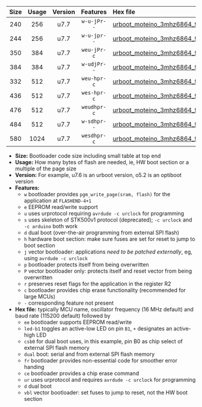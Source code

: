 |Size|Usage|Version|Features|Hex file|
|:-:|:-:|:-:|:-:|:--|
|240|256|u7.7|`w-u-jPr--`|[urboot_moteino_3mhz6864_9600bps_led+b1_ur_vbl.hex](https://raw.githubusercontent.com/stefanrueger/urboot.hex/main/boards/moteino/fcpu_3mhz6864/9600_bps/urboot_moteino_3mhz6864_9600bps_led+b1_ur_vbl.hex)|
|244|256|u7.7|`w-u-jpr--`|[urboot_moteino_3mhz6864_9600bps_led+b1_fr_ur_vbl.hex](https://raw.githubusercontent.com/stefanrueger/urboot.hex/main/boards/moteino/fcpu_3mhz6864/9600_bps/urboot_moteino_3mhz6864_9600bps_led+b1_fr_ur_vbl.hex)|
|350|384|u7.7|`weu-jPr-c`|[urboot_moteino_3mhz6864_9600bps_ee_led+b1_fr_ce_ur_vbl.hex](https://raw.githubusercontent.com/stefanrueger/urboot.hex/main/boards/moteino/fcpu_3mhz6864/9600_bps/urboot_moteino_3mhz6864_9600bps_ee_led+b1_fr_ce_ur_vbl.hex)|
|384|384|u7.7|`w-udjPr--`|[urboot_moteino_3mhz6864_9600bps_led+b1_csb0_dual_ur_vbl.hex](https://raw.githubusercontent.com/stefanrueger/urboot.hex/main/boards/moteino/fcpu_3mhz6864/9600_bps/urboot_moteino_3mhz6864_9600bps_led+b1_csb0_dual_ur_vbl.hex)|
|332|512|u7.7|`weu-hpr-c`|[urboot_moteino_3mhz6864_9600bps_ee_led+b1_fr_ce_ur.hex](https://raw.githubusercontent.com/stefanrueger/urboot.hex/main/boards/moteino/fcpu_3mhz6864/9600_bps/urboot_moteino_3mhz6864_9600bps_ee_led+b1_fr_ce_ur.hex)|
|436|512|u7.7|`wes-hpr-c`|[urboot_moteino_3mhz6864_9600bps_ee_led+b1_fr_ce.hex](https://raw.githubusercontent.com/stefanrueger/urboot.hex/main/boards/moteino/fcpu_3mhz6864/9600_bps/urboot_moteino_3mhz6864_9600bps_ee_led+b1_fr_ce.hex)|
|476|512|u7.7|`weudhpr-c`|[urboot_moteino_3mhz6864_9600bps_ee_led+b1_csb0_dual_fr_ce_ur.hex](https://raw.githubusercontent.com/stefanrueger/urboot.hex/main/boards/moteino/fcpu_3mhz6864/9600_bps/urboot_moteino_3mhz6864_9600bps_ee_led+b1_csb0_dual_fr_ce_ur.hex)|
|484|512|u7.7|`w-sdhpr--`|[urboot_moteino_3mhz6864_9600bps_led+b1_csb0_dual_fr.hex](https://raw.githubusercontent.com/stefanrueger/urboot.hex/main/boards/moteino/fcpu_3mhz6864/9600_bps/urboot_moteino_3mhz6864_9600bps_led+b1_csb0_dual_fr.hex)|
|580|1024|u7.7|`wesdhpr-c`|[urboot_moteino_3mhz6864_9600bps_ee_led+b1_csb0_dual_fr_ce.hex](https://raw.githubusercontent.com/stefanrueger/urboot.hex/main/boards/moteino/fcpu_3mhz6864/9600_bps/urboot_moteino_3mhz6864_9600bps_ee_led+b1_csb0_dual_fr_ce.hex)|

- **Size:** Bootloader code size including small table at top end
- **Usage:** How many bytes of flash are needed, ie, HW boot section or a multiple of the page size
- **Version:** For example, u7.6 is an urboot version, o5.2 is an optiboot version
- **Features:**
  + `w` bootloader provides `pgm_write_page(sram, flash)` for the application at `FLASHEND-4+1`
  + `e` EEPROM read/write support
  + `u` uses urprotocol requiring `avrdude -c urclock` for programming
  + `s` uses skeleton of STK500v1 protocol (deprecated); `-c urclock` and `-c arduino` both work
  + `d` dual boot (over-the-air programming from external SPI flash)
  + `h` hardware boot section: make sure fuses are set for reset to jump to boot section
  + `j` vector bootloader: applications *need to be patched externally*, eg, using `avrdude -c urclock`
  + `p` bootloader protects itself from being overwritten
  + `P` vector bootloader only: protects itself and reset vector from being overwritten
  + `r` preserves reset flags for the application in the register R2
  + `c` bootloader provides chip erase functionality (recommended for large MCUs)
  + `-` corresponding feature not present
- **Hex file:** typically MCU name, oscillator frequency (16 MHz default) and baud rate (115200 default) followed by
  + `ee` bootloader supports EEPROM read/write
  + `led-b1` toggles an active-low LED on pin `B1`, `+` designates an active-high LED
  + `csb0` for dual boot uses, in this example, pin B0 as chip select of external SPI flash memory
  + `dual` boot: serial and from external SPI flash memory
  + `fr` bootloader provides non-essential code for smoother error handing
  + `ce` bootloader provides a chip erase command
  + `ur` uses urprotocol and requires `avrdude -c urclock` for programming
  + `d` dual boot
  + `vbl` vector bootloader: set fuses to jump to reset, not the HW boot section
